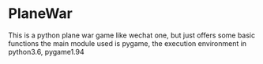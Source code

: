 # PlaneWar
This is a python plane war game like wechat one, but just offers some basic functions
the main module used is pygame, the execution environment in python3.6, pygame1.94
